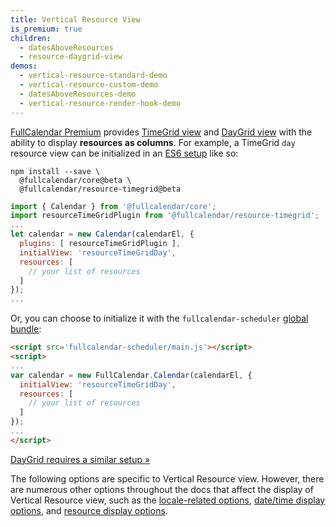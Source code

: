 ```yaml
---
title: Vertical Resource View
is_premium: true
children:
  - datesAboveResources
  - resource-daygrid-view
demos:
  - vertical-resource-standard-demo
  - vertical-resource-custom-demo
  - datesAboveResources-demo
  - vertical-resource-render-hook-demo
---
```


[FullCalendar Premium](/pricing) provides [TimeGrid view](timegrid-view) and [DayGrid view](daygrid-view) with the ability to display **resources as columns**. For example, a TimeGrid `day` resource view can be initialized in an [ES6 setup](initialize-es6) like so:

```
npm install --save \
  @fullcalendar/core@beta \
  @fullcalendar/resource-timegrid@beta
```

```js
import { Calendar } from '@fullcalendar/core';
import resourceTimeGridPlugin from '@fullcalendar/resource-timegrid';
...
let calendar = new Calendar(calendarEl, {
  plugins: [ resourceTimeGridPlugin ],
  initialView: 'resourceTimeGridDay',
  resources: [
    // your list of resources
  ]
});
...
```

Or, you can choose to initialize it with the `fullcalendar-scheduler` [global bundle](initialize-globals):

```html
<script src='fullcalendar-scheduler/main.js'></script>
<script>
...
var calendar = new FullCalendar.Calendar(calendarEl, {
  initialView: 'resourceTimeGridDay',
  resources: [
    // your list of resources
  ]
});
...
</script>
```

[DayGrid requires a similar setup &raquo;](resource-daygrid-view)

The following options are specific to Vertical Resource view. However, there are numerous other options throughout the docs that affect the display of Vertical Resource view, such as the [locale-related options](localization), [date/time display options](date-display), and [resource display options](resource-display).
